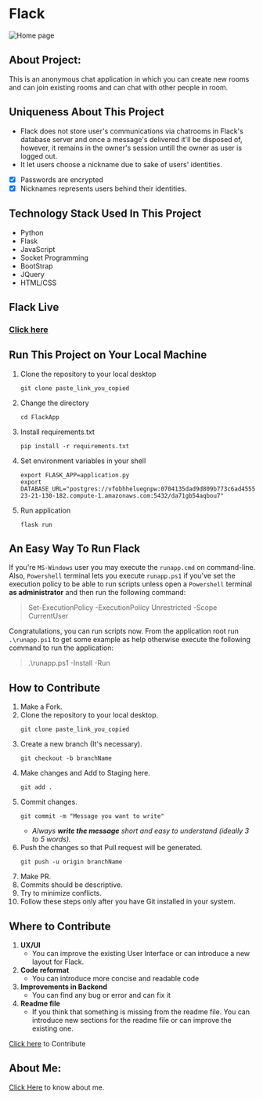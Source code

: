 # Flack


![Home page](static/home_page.png)


## About Project:
This is an anonymous chat application in which you can create new rooms and can join existing rooms and can chat with other people in room.
## Uniqueness About This Project
* Flack does not store user's communications via chatrooms in Flack's database server and once a message's delivered it'll be disposed of, however, it remains in the owner's session untill the owner as user is logged out.
* It let users choose a nickname due to sake of users' identities.
- [x] Passwords are encrypted
- [x] Nicknames represents users behind their identities.

## Technology Stack Used In This Project
* Python
* Flask
* JavaScript
* Socket Programming
* BootStrap
* JQuery
* HTML/CSS

## Flack Live
### [Click here]( https://flack-web-app.herokuapp.com/) 

## Run This Project on Your Local Machine

1. Clone the repository to your local desktop
    ```
    git clone paste_link_you_copied
    ```
2. Change the directory 
    ```
    cd FlackApp
    ```
3. Install requirements.txt
    ```
    pip install -r requirements.txt 
    ```
4. Set environment variables in your shell
    ```
    export FLASK_APP=application.py
    export DATABASE_URL="postgres://vfobhheluegnpw:0704135dad9d809b773c6ad4555bfdc87cd76999ccb90c8c99a0ec982f3267de@ec2-23-21-130-182.compute-1.amazonaws.com:5432/da71gb54aqbou7"
    ```
5. Run application
    ```
    flask run
    ```

## An Easy Way To Run Flack
If you're `MS-Windows` user you may execute the `runapp.cmd` on command-line. Also, `Powershell` terminal lets you execute `runapp.ps1` if you've set the execution policy to be able to run scripts unless open a `Powershell` terminal __as administrator__ and then run the following command:

> Set-ExecutionPolicy -ExecutionPolicy Unrestricted -Scope CurrentUser

Congratulations, you can run scripts now. From the application root run `.\runapp.ps1` to get some example as help otherwise execute the following command to run the application:

> .\runapp.ps1 -Install -Run

 
## How to Contribute

1. Make a Fork.
2. Clone the repository to your local desktop.
    ```
    git clone paste_link_you_copied
    ```
3. Create a new branch (It's necessary).
    ```
    git checkout -b branchName
    ```
4. Make changes and Add to Staging here.
    ```
    git add .
    ```
5. Commit changes.
    ```
    git commit -m "Message you want to write"
    ```
    * _Always __write the message__ short and easy to understand (ideally 3 to 5 words)._
6. Push the changes so that Pull request will be generated.
    ```
    git push -u origin branchName
    ```
7. Make PR.
8. Commits should be descriptive.
9. Try to minimize conflicts.
10. Follow these steps only after you have Git installed in your system.

## Where to Contribute
1. __UX/UI__
    * You can improve the existing User Interface or can introduce a new layout for Flack.
2. __Code reformat__
    * You can introduce more concise and readable code 
3. __Improvements in Backend__
    * You can find any bug or error and can fix it
4. __Readme file__
    * If you think that something is missing from the readme file. You can introduce new sections for the readme file or can improve the existing one. 


[Click here](https://github.com/HemendraKhatik/FlackApp) to Contribute 

## About Me:

[Click Here](https://hemendrakhatik.github.io/Portfolio/) to know about me.



